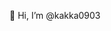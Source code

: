 👋 Hi, I’m @kakka0903


<!---
kakka0903/kakka0903 is a ✨ special ✨ repository because its `README.md` (this file) appears on your GitHub profile.
You can click the Preview link to take a look at your changes.
--->
